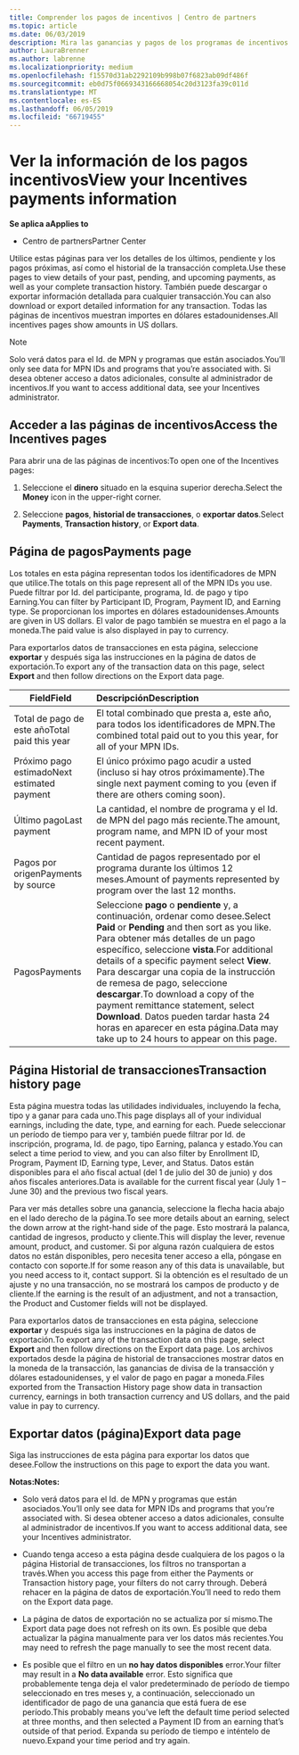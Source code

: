 ```yaml
---
title: Comprender los pagos de incentivos | Centro de partners
ms.topic: article
ms.date: 06/03/2019
description: Mira las ganancias y pagos de los programas de incentivos.
author: LauraBrenner
ms.author: labrenne
ms.localizationpriority: medium
ms.openlocfilehash: f15570d31ab2292109b998b07f6823ab09df486f
ms.sourcegitcommit: eb0d75f0669343166668054c20d3123fa39c011d
ms.translationtype: MT
ms.contentlocale: es-ES
ms.lasthandoff: 06/05/2019
ms.locfileid: "66719455"
---
```

# <a name="view-your-incentives-payments-information"></a><span data-ttu-id="2ea0e-103">Ver la información de los pagos incentivos</span><span class="sxs-lookup"><span data-stu-id="2ea0e-103">View your Incentives payments information</span></span>

<span data-ttu-id="2ea0e-104">**Se aplica a**</span><span class="sxs-lookup"><span data-stu-id="2ea0e-104">**Applies to**</span></span>

-  <span data-ttu-id="2ea0e-105">Centro de partners</span><span class="sxs-lookup"><span data-stu-id="2ea0e-105">Partner Center</span></span>

<span data-ttu-id="2ea0e-106">Utilice estas páginas para ver los detalles de los últimos, pendiente y los pagos próximas, así como el historial de la transacción completa.</span><span class="sxs-lookup"><span data-stu-id="2ea0e-106">Use these pages to view details of your past, pending, and upcoming payments, as well as your complete transaction history.</span></span> <span data-ttu-id="2ea0e-107">También puede descargar o exportar información detallada para cualquier transacción.</span><span class="sxs-lookup"><span data-stu-id="2ea0e-107">You can also download or export detailed information for any transaction.</span></span> <span data-ttu-id="2ea0e-108">Todas las páginas de incentivos muestran importes en dólares estadounidenses.</span><span class="sxs-lookup"><span data-stu-id="2ea0e-108">All incentives pages show amounts in US dollars.</span></span> 

>[!Note]
><span data-ttu-id="2ea0e-109">Solo verá datos para el Id. de MPN y programas que están asociados.</span><span class="sxs-lookup"><span data-stu-id="2ea0e-109">You’ll only see data for MPN IDs and programs that you’re associated with.</span></span> <span data-ttu-id="2ea0e-110">Si desea obtener acceso a datos adicionales, consulte al administrador de incentivos.</span><span class="sxs-lookup"><span data-stu-id="2ea0e-110">If you want to access additional data, see your Incentives administrator.</span></span> 

## <a name="access-the-incentives-pages"></a><span data-ttu-id="2ea0e-111">Acceder a las páginas de incentivos</span><span class="sxs-lookup"><span data-stu-id="2ea0e-111">Access the Incentives pages</span></span>

<span data-ttu-id="2ea0e-112">Para abrir una de las páginas de incentivos:</span><span class="sxs-lookup"><span data-stu-id="2ea0e-112">To open one of the Incentives pages:</span></span>

1.  <span data-ttu-id="2ea0e-113">Seleccione el **dinero** situado en la esquina superior derecha.</span><span class="sxs-lookup"><span data-stu-id="2ea0e-113">Select the **Money** icon in the upper-right corner.</span></span>

2.  <span data-ttu-id="2ea0e-114">Seleccione **pagos**, **historial de transacciones**, o **exportar datos**.</span><span class="sxs-lookup"><span data-stu-id="2ea0e-114">Select **Payments**, **Transaction history**, or **Export data**.</span></span>

## <a name="payments-page"></a><span data-ttu-id="2ea0e-115">Página de pagos</span><span class="sxs-lookup"><span data-stu-id="2ea0e-115">Payments page</span></span>

<span data-ttu-id="2ea0e-116">Los totales en esta página representan todos los identificadores de MPN que utilice.</span><span class="sxs-lookup"><span data-stu-id="2ea0e-116">The totals on this page represent all of the MPN IDs you use.</span></span> <span data-ttu-id="2ea0e-117">Puede filtrar por Id. del participante, programa, Id. de pago y tipo Earning.</span><span class="sxs-lookup"><span data-stu-id="2ea0e-117">You can filter by Participant ID, Program, Payment ID, and Earning type.</span></span> <span data-ttu-id="2ea0e-118">Se proporcionan los importes en dólares estadounidenses.</span><span class="sxs-lookup"><span data-stu-id="2ea0e-118">Amounts are given in US dollars.</span></span> <span data-ttu-id="2ea0e-119">El valor de pago también se muestra en el pago a la moneda.</span><span class="sxs-lookup"><span data-stu-id="2ea0e-119">The paid value is also displayed in pay to currency.</span></span> 

<span data-ttu-id="2ea0e-120">Para exportarlos datos de transacciones en esta página, seleccione **exportar** y después siga las instrucciones en la página de datos de exportación.</span><span class="sxs-lookup"><span data-stu-id="2ea0e-120">To export any of the transaction data on this page, select **Export** and then follow directions on the Export data page.</span></span> 

|<span data-ttu-id="2ea0e-121">**Field**</span><span class="sxs-lookup"><span data-stu-id="2ea0e-121">**Field**</span></span>  |<span data-ttu-id="2ea0e-122">**Descripción**</span><span class="sxs-lookup"><span data-stu-id="2ea0e-122">**Description**</span></span>    |
|-------------------|:--------------------|
|<span data-ttu-id="2ea0e-123">Total de pago de este año</span><span class="sxs-lookup"><span data-stu-id="2ea0e-123">Total paid this year</span></span>        |<span data-ttu-id="2ea0e-124">El total combinado que presta a, este año, para todos los identificadores de MPN.</span><span class="sxs-lookup"><span data-stu-id="2ea0e-124">The combined total paid out to you this year, for all of your MPN IDs.</span></span>                                     |
|<span data-ttu-id="2ea0e-125">Próximo pago estimado</span><span class="sxs-lookup"><span data-stu-id="2ea0e-125">Next estimated payment</span></span>      |<span data-ttu-id="2ea0e-126">El único próximo pago acudir a usted (incluso si hay otros próximamente).</span><span class="sxs-lookup"><span data-stu-id="2ea0e-126">The single next payment coming to you (even if there are others coming soon).</span></span>                                     |
|<span data-ttu-id="2ea0e-127">Último pago</span><span class="sxs-lookup"><span data-stu-id="2ea0e-127">Last payment</span></span>           |<span data-ttu-id="2ea0e-128">La cantidad, el nombre de programa y el Id. de MPN del pago más reciente.</span><span class="sxs-lookup"><span data-stu-id="2ea0e-128">The amount, program name, and MPN ID of your most recent payment.</span></span>                                      |
|<span data-ttu-id="2ea0e-129">Pagos por origen</span><span class="sxs-lookup"><span data-stu-id="2ea0e-129">Payments by source</span></span>       |<span data-ttu-id="2ea0e-130">Cantidad de pagos representado por el programa durante los últimos 12 meses.</span><span class="sxs-lookup"><span data-stu-id="2ea0e-130">Amount of payments represented by program over the last 12 months.</span></span>                                      |
|<span data-ttu-id="2ea0e-131">Pagos</span><span class="sxs-lookup"><span data-stu-id="2ea0e-131">Payments</span></span>                       |<span data-ttu-id="2ea0e-132">Seleccione **pago** o **pendiente** y, a continuación, ordenar como desee.</span><span class="sxs-lookup"><span data-stu-id="2ea0e-132">Select **Paid** or **Pending** and then sort as you like.</span></span> <span data-ttu-id="2ea0e-133">Para obtener más detalles de un pago específico, seleccione **vista**.</span><span class="sxs-lookup"><span data-stu-id="2ea0e-133">For additional details of a specific payment select **View**.</span></span> <span data-ttu-id="2ea0e-134">Para descargar una copia de la instrucción de remesa de pago, seleccione **descargar**.</span><span class="sxs-lookup"><span data-stu-id="2ea0e-134">To download a copy of the payment remittance statement, select **Download**.</span></span> <span data-ttu-id="2ea0e-135">Datos pueden tardar hasta 24 horas en aparecer en esta página.</span><span class="sxs-lookup"><span data-stu-id="2ea0e-135">Data may take up to 24 hours to appear on this page.</span></span>     |

## <a name="transaction-history-page"></a><span data-ttu-id="2ea0e-136">Página Historial de transacciones</span><span class="sxs-lookup"><span data-stu-id="2ea0e-136">Transaction history page</span></span>

<span data-ttu-id="2ea0e-137">Esta página muestra todas las utilidades individuales, incluyendo la fecha, tipo y a ganar para cada uno.</span><span class="sxs-lookup"><span data-stu-id="2ea0e-137">This page displays all of your individual earnings, including the date, type, and earning for each.</span></span> <span data-ttu-id="2ea0e-138">Puede seleccionar un período de tiempo para ver y, también puede filtrar por Id. de inscripción, programa, Id. de pago, tipo Earning, palanca y estado.</span><span class="sxs-lookup"><span data-stu-id="2ea0e-138">You can select a time period to view, and you can also filter by Enrollment ID, Program, Payment ID, Earning type, Lever, and Status.</span></span> <span data-ttu-id="2ea0e-139">Datos están disponibles para el año fiscal actual (del 1 de julio del 30 de junio) y dos años fiscales anteriores.</span><span class="sxs-lookup"><span data-stu-id="2ea0e-139">Data is available for the current fiscal year (July 1 – June 30) and the previous two fiscal years.</span></span> 

<span data-ttu-id="2ea0e-140">Para ver más detalles sobre una ganancia, seleccione la flecha hacia abajo en el lado derecho de la página.</span><span class="sxs-lookup"><span data-stu-id="2ea0e-140">To see more details about an earning, select the down arrow at the right-hand side of the page.</span></span> <span data-ttu-id="2ea0e-141">Esto mostrará la palanca, cantidad de ingresos, producto y cliente.</span><span class="sxs-lookup"><span data-stu-id="2ea0e-141">This will display the lever, revenue amount, product, and customer.</span></span> <span data-ttu-id="2ea0e-142">Si por alguna razón cualquiera de estos datos no están disponibles, pero necesita tener acceso a ella, póngase en contacto con soporte.</span><span class="sxs-lookup"><span data-stu-id="2ea0e-142">If for some reason any of this data is unavailable, but you need access to it, contact support.</span></span> <span data-ttu-id="2ea0e-143">Si la obtención es el resultado de un ajuste y no una transacción, no se mostrará los campos de producto y de cliente.</span><span class="sxs-lookup"><span data-stu-id="2ea0e-143">If the earning is the result of an adjustment, and not a transaction, the Product and Customer fields will not be displayed.</span></span> 

<span data-ttu-id="2ea0e-144">Para exportarlos datos de transacciones en esta página, seleccione **exportar** y después siga las instrucciones en la página de datos de exportación.</span><span class="sxs-lookup"><span data-stu-id="2ea0e-144">To export any of the transaction data on this page, select **Export** and then follow directions on the Export data page.</span></span> <span data-ttu-id="2ea0e-145">Los archivos exportados desde la página de historial de transacciones mostrar datos en la moneda de la transacción, las ganancias de divisa de la transacción y dólares estadounidenses, y el valor de pago en pagar a moneda.</span><span class="sxs-lookup"><span data-stu-id="2ea0e-145">Files exported from the Transaction History page show data in transaction currency, earnings in both transaction currency and US dollars, and the paid value in pay to currency.</span></span> 

## <a name="export-data-page"></a><span data-ttu-id="2ea0e-146">Exportar datos (página)</span><span class="sxs-lookup"><span data-stu-id="2ea0e-146">Export data page</span></span>

<span data-ttu-id="2ea0e-147">Siga las instrucciones de esta página para exportar los datos que desee.</span><span class="sxs-lookup"><span data-stu-id="2ea0e-147">Follow the instructions on this page to export the data you want.</span></span> 

<span data-ttu-id="2ea0e-148">**Notas:**</span><span class="sxs-lookup"><span data-stu-id="2ea0e-148">**Notes:**</span></span>
- <span data-ttu-id="2ea0e-149">Solo verá datos para el Id. de MPN y programas que están asociados.</span><span class="sxs-lookup"><span data-stu-id="2ea0e-149">You’ll only see data for MPN IDs and programs that you’re associated with.</span></span> <span data-ttu-id="2ea0e-150">Si desea obtener acceso a datos adicionales, consulte al administrador de incentivos.</span><span class="sxs-lookup"><span data-stu-id="2ea0e-150">If you want to access additional data, see your Incentives administrator.</span></span> 

- <span data-ttu-id="2ea0e-151">Cuando tenga acceso a esta página desde cualquiera de los pagos o la página Historial de transacciones, los filtros no transportan a través.</span><span class="sxs-lookup"><span data-stu-id="2ea0e-151">When you access this page from either the Payments or Transaction history page, your filters do not carry through.</span></span> <span data-ttu-id="2ea0e-152">Deberá rehacer en la página de datos de exportación.</span><span class="sxs-lookup"><span data-stu-id="2ea0e-152">You’ll need to redo them on the Export data page.</span></span> 

- <span data-ttu-id="2ea0e-153">La página de datos de exportación no se actualiza por sí mismo.</span><span class="sxs-lookup"><span data-stu-id="2ea0e-153">The Export data page does not refresh on its own.</span></span> <span data-ttu-id="2ea0e-154">Es posible que deba actualizar la página manualmente para ver los datos más recientes.</span><span class="sxs-lookup"><span data-stu-id="2ea0e-154">You may need to refresh the page manually to see the most recent data.</span></span> 

- <span data-ttu-id="2ea0e-155">Es posible que el filtro en un **no hay datos disponibles** error.</span><span class="sxs-lookup"><span data-stu-id="2ea0e-155">Your filter may result in a **No data available** error.</span></span> <span data-ttu-id="2ea0e-156">Esto significa que probablemente tenga deja el valor predeterminado de período de tiempo seleccionado en tres meses y, a continuación, seleccionado un identificador de pago de una ganancia que está fuera de ese período.</span><span class="sxs-lookup"><span data-stu-id="2ea0e-156">This probably means you’ve left the default time period selected at three months, and then selected a Payment ID from an earning that’s outside of that period.</span></span> <span data-ttu-id="2ea0e-157">Expanda su período de tiempo e inténtelo de nuevo.</span><span class="sxs-lookup"><span data-stu-id="2ea0e-157">Expand your time period and try again.</span></span> 

